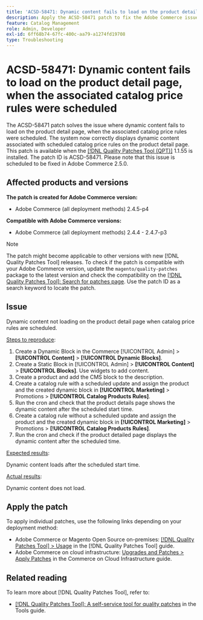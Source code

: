 ```yaml
---
title: 'ACSD-58471: Dynamic content fails to load on the product detail page, when the associated catalog price rules were scheduled'
description: Apply the ACSD-58471 patch to fix the Adobe Commerce issue where where dynamic content fails to load on the product detail page, when the associated catalog price rules were scheduled.
feature: Catalog Management
role: Admin, Developer
exl-id: 6ff68b74-67fc-400c-aa79-a1274fd19708
type: Troubleshooting
---
```

# ACSD-58471: Dynamic content fails to load on the product detail page, when the associated catalog price rules were scheduled

The ACSD-58471 patch solves the issue where dynamic content fails to load on the product detail page, when the associated catalog price rules were scheduled. The system now correctly displays dynamic content associated with scheduled catalog price rules on the product detail page. This patch is available when the [[!DNL Quality Patches Tool (QPT)]](/help/tools/quality-patches-tool/quality-patches-tool-to-self-serve-quality-patches.md) 1.1.55 is installed. The patch ID is ACSD-58471. Please note that this issue is scheduled to be fixed in Adobe Commerce 2.5.0.

## Affected products and versions

**The patch is created for Adobe Commerce version:**
* Adobe Commerce (all deployment methods) 2.4.5-p4

**Compatible with Adobe Commerce versions:**
* Adobe Commerce (all deployment methods) 2.4.4 - 2.4.7-p3

>[!NOTE]
>
>The patch might become applicable to other versions with new [!DNL Quality Patches Tool] releases. To check if the patch is compatible with your Adobe Commerce version, update the `magento/quality-patches` package to the latest version and check the compatibility on the [[!DNL Quality Patches Tool]: Search for patches page](https://experienceleague.adobe.com/tools/commerce-quality-patches/index.html). Use the patch ID as a search keyword to locate the patch.

## Issue

Dynamic content not loading on the product detail page when catalog price rules are scheduled.

<u>Steps to reproduce</u>:

1. Create a Dynamic Block in the Commerce [!UICONTROL Admin] > **[!UICONTROL Content]** > **[!UICONTROL Dynamic Blocks]**.
1. Create a Static Block in [!UICONTROL Admin] > **[!UICONTROL Content]** >  **[!UICONTROL Blocks]**. Use widgets to add content.
1. Create a product and add the CMS block to the description.
1. Create a catalog rule with a scheduled update and assign the product and the created dynamic block in **[!UICONTROL Marketing]** > Promotions > **[!UICONTROL Catalog Products Rules]**.
1. Run the cron and check that the product details page shows the dynamic content after the scheduled start time.
1. Create a catalog rule without a scheduled update and assign the product and the created dynamic block in **[!UICONTROL Marketing]** > Promotions > **[!UICONTROL Catalog Products Rules]**.
1. Run the cron and check if the product detailed page displays the dynamic content after the scheduled time.


<u>Expected results</u>:

Dynamic content loads after the scheduled start time.

<u>Actual results</u>:

Dynamic content does not load.

## Apply the patch

To apply individual patches, use the following links depending on your deployment method:

* Adobe Commerce or Magento Open Source on-premises: [[!DNL Quality Patches Tool] > Usage](/help/tools/quality-patches-tool/usage.md) in the [!DNL Quality Patches Tool] guide.
* Adobe Commerce on cloud infrastructure: [Upgrades and Patches > Apply Patches](https://experienceleague.adobe.com/docs/commerce-cloud-service/user-guide/develop/upgrade/apply-patches.html) in the Commerce on Cloud Infrastructure guide.


## Related reading

To learn more about [!DNL Quality Patches Tool], refer to:

* [[!DNL Quality Patches Tool]: A self-service tool for quality patches](/help/tools/quality-patches-tool/quality-patches-tool-to-self-serve-quality-patches.md) in the Tools guide.
